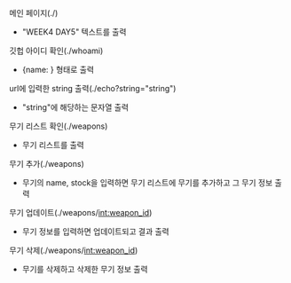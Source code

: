 메인 페이지(./)
- "WEEK4 DAY5" 텍스트를 출력

깃헙 아이디 확인(./whoami)
- {name: <my id>} 형태로 출력

url에 입력한 string 출력(./echo?string="string")
- "string"에 해당하는 문자열 출력

무기 리스트 확인(./weapons)
- 무기 리스트를 출력

무기 추가(./weapons)
- 무기의 name, stock을 입력하면 무기 리스트에 무기를 추가하고 그 무기 정보 출력

무기 업데이트(./weapons/<int:weapon_id>)
- 무기 정보를 입력하면 업데이트되고 결과 출력

무기 삭제(./weapons/<int:weapon_id>)
- 무기를 삭제하고 삭제한 무기 정보 출력
